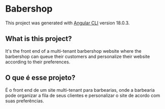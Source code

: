 # Babershop

This project was generated with [Angular CLI](https://github.com/angular/angular-cli) version 18.0.3.

## What is this project? 

It's the front end of  a multi-tenant barbershop website where the barbershop can queue their customers and personalize their website according to their preferences.



## O que é esse projeto? 

É o front end de um site multi-tenant para barbearias, onde a barbearia pode organizar a fila de seus clientes e personalizar o site de acordo com suas preferências.


